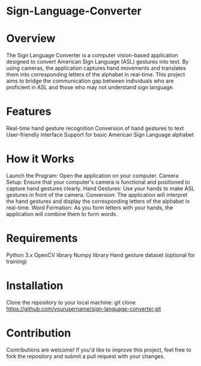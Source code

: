 # Sign-Language-Converter

# Overview
The Sign Language Converter is a computer vision-based application designed to convert American Sign Language (ASL) gestures into text. By using cameras, the application captures hand movements and translates them into corresponding letters of the alphabet in real-time. This project aims to bridge the communication gap between individuals who are proficient in ASL and those who may not understand sign language.

# Features
Real-time hand gesture recognition
Conversion of hand gestures to text
User-friendly interface
Support for basic American Sign Language alphabet

# How it Works
Launch the Program: Open the application on your computer.
Camera Setup: Ensure that your computer's camera is functional and positioned to capture hand gestures clearly.
Hand Gestures: Use your hands to make ASL gestures in front of the camera.
Conversion: The application will interpret the hand gestures and display the corresponding letters of the alphabet in real-time.
Word Formation: As you form letters with your hands, the application will combine them to form words.

# Requirements
Python 3.x
OpenCV library
Numpy library
Hand gesture dataset (optional for training)

# Installation
Clone the repository to your local machine:
git clone https://github.com/yourusername/sign-language-converter.git

# Contribution
Contributions are welcome! If you'd like to improve this project, feel free to fork the repository and submit a pull request with your changes.
